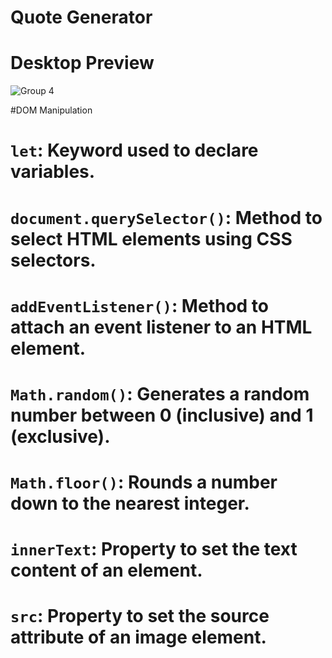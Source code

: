 # Quote Generator

# Desktop Preview
![Group 4](https://github.com/francismcpc/quote-generator/assets/119109562/d51e3229-3fb0-41a0-8edf-ff993e5ab1cd)

#DOM Manipulation

# `let`: Keyword used to declare variables.
# `document.querySelector()`: Method to select HTML elements using CSS selectors.
# `addEventListener()`: Method to attach an event listener to an HTML element.
# `Math.random()`: Generates a random number between 0 (inclusive) and 1 (exclusive).
# `Math.floor()`: Rounds a number down to the nearest integer.
# `innerText`: Property to set the text content of an element.
# `src`: Property to set the source attribute of an image element.

